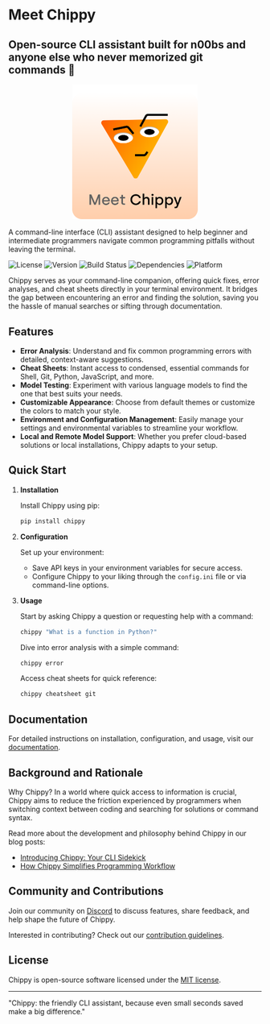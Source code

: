 # Meet Chippy
## Open-source CLI assistant built for n00bs and anyone else who never memorized git commands 🤖

<p align="center">
  <img src="images/chip1.png" width="250px">
</p>

A command-line interface (CLI) assistant designed to help beginner and intermediate programmers navigate common programming pitfalls without leaving the terminal.

![License](https://img.shields.io/badge/license-MIT-green.svg)
![Version](https://img.shields.io/badge/version-1.0.0-blue.svg)
![Build Status](https://img.shields.io/badge/build-passing-brightgreen.svg)
![Dependencies](https://img.shields.io/badge/dependencies-up%20to%20date-brightgreen.svg)
![Platform](https://img.shields.io/badge/platform-ZSH%20|%20Bash-lightgrey.svg)

Chippy serves as your command-line companion, offering quick fixes, error analyses, and cheat sheets directly in your terminal environment. It bridges the gap between encountering an error and finding the solution, saving you the hassle of manual searches or sifting through documentation.

## Features

- **Error Analysis**: Understand and fix common programming errors with detailed, context-aware suggestions.
- **Cheat Sheets**: Instant access to condensed, essential commands for Shell, Git, Python, JavaScript, and more.
- **Model Testing**: Experiment with various language models to find the one that best suits your needs.
- **Customizable Appearance**: Choose from default themes or customize the colors to match your style.
- **Environment and Configuration Management**: Easily manage your settings and environmental variables to streamline your workflow.
- **Local and Remote Model Support**: Whether you prefer cloud-based solutions or local installations, Chippy adapts to your setup.

## Quick Start

1. **Installation**

    Install Chippy using pip:
    ```bash
    pip install chippy
    ```

2. **Configuration**

    Set up your environment:
    - Save API keys in your environment variables for secure access.
    - Configure Chippy to your liking through the `config.ini` file or via command-line options.

3. **Usage**

    Start by asking Chippy a question or requesting help with a command:
    ```bash
    chippy "What is a function in Python?"
    ```

    Dive into error analysis with a simple command:
    ```bash
    chippy error
    ```

    Access cheat sheets for quick reference:
    ```bash
    chippy cheatsheet git
    ```

## Documentation

For detailed instructions on installation, configuration, and usage, visit our [documentation](https://chippy.io/docs).

## Background and Rationale

Why Chippy? In a world where quick access to information is crucial, Chippy aims to reduce the friction experienced by programmers when switching context between coding and searching for solutions or command syntax.

Read more about the development and philosophy behind Chippy in our blog posts:
- [Introducing Chippy: Your CLI Sidekick](https://chippy.io/blog/introducing-chippy)
- [How Chippy Simplifies Programming Workflow](https://chippy.io/blog/simplifying-workflow)

## Community and Contributions

Join our community on [Discord](https://chippy.io/discord) to discuss features, share feedback, and help shape the future of Chippy.

Interested in contributing? Check out our [contribution guidelines](https://chippy.io/contributing).

## License

Chippy is open-source software licensed under the [MIT license](https://chippy.io/license).

---

"Chippy: the friendly CLI assistant, because even small seconds saved make a big difference."
